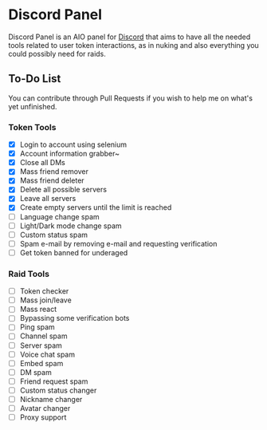 # Discord Panel
 
Discord Panel is an AIO panel for [Discord](https://discord.com) that aims to have all the needed tools related to user token interactions, as in nuking and also everything you could possibly need for raids.

## To-Do List

You can contribute through Pull Requests if you wish to help me on what's yet unfinished.

### Token Tools
- [x] Login to account using selenium
- [x] Account information grabber~
- [x] Close all DMs
- [x] Mass friend remover
- [x] Mass friend deleter
- [x] Delete all possible servers
- [x] Leave all servers
- [x] Create empty servers until the limit is reached
- [ ] Language change spam
- [ ] Light/Dark mode change spam
- [ ] Custom status spam
- [ ] Spam e-mail by removing e-mail and requesting verification
- [ ] Get token banned for underaged

### Raid Tools

- [ ] Token checker
- [ ] Mass join/leave
- [ ] Mass react
- [ ] Bypassing some verification bots
- [ ] Ping spam
- [ ] Channel spam
- [ ] Server spam
- [ ] Voice chat spam
- [ ] Embed spam
- [ ] DM spam
- [ ] Friend request spam
- [ ] Custom status changer
- [ ] Nickname changer
- [ ] Avatar changer
- [ ] Proxy support